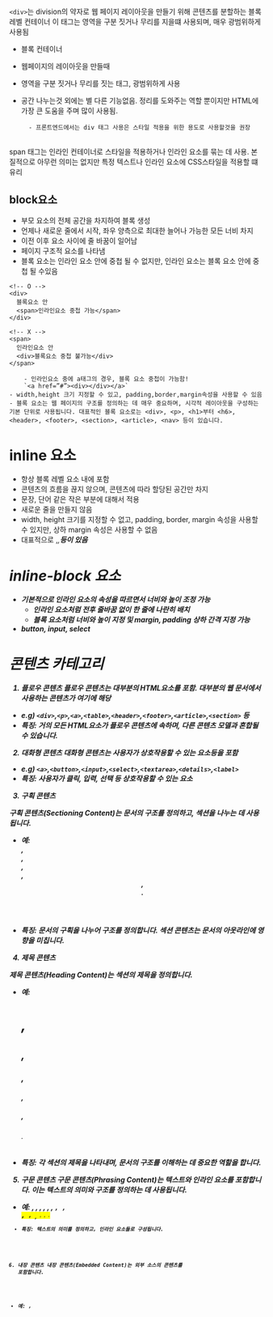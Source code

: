 # <div> <span>

## <div>

`<div>`는 division의 약자로 웹 페이지 레이아웃을 만들기 위해 콘텐츠를 분할하는 블록 레벨 컨테이너
이 태그는 영역을 구분 짓거나 무리를 지을떄 사용되며, 매우 광범위하게 사용됨

- 블록 컨테이너
- 웹페이지의 레이아웃을 만들때
- 영역을 구분 짓거나 무리를 짓는 태그, 광범위하게 사용
- 공간 나누는것 외에는 별 다른 기능없음. 정리를 도와주는 역할 뿐이지만 HTML에 가장 큰 도움을 주며 많이 사용됨.

        - 프론트엔드에서는 div 태그 사용은 스타일 적용을 위한 용도로 사용할것을 권장

## <span>

span 태그는 인라인 컨테이너로 스타일을 적용하거나 인라인 요소를 묶는 데 사용. 본질적으로 아무런 의미는 없지만 특정 텍스트나 인라인 요소에 CSS스타일을 적용할 떄 유리

## block요소

- 부모 요소의 전체 공간을 차지하여 블록 생성
- 언제나 새로운 줄에서 시작, 좌우 양측으로 최대한 늘어나 가능한 모든 너비 차지
- 이전 이후 요소 사이에 줄 바꿈이 일어남
- 페이지 구조적 요소를 나타냄
- 블록 요소는 인라인 요소 안에 중첩 될 수 없지만, 인라인 요소는 블록 요소 안에 중첩 될 수있음

```
<!-- O -->
<div>
  블록요소 안
  <span>인라인요소 중첩 가능</span>
</div>

<!-- X -->
<span>
  인라인요소 안
  <div>블록요소 중첩 불가능</div>
</span>
```

        - 인라인요소 중에 a태그의 경우, 블록 요소 중첩이 가능함!
        `<a href=”#”><div></div></a>`
    - width,height 크기 지정할 수 있고, padding,border,margin속성을 사용할 수 있음
    - 블록 요소는 웹 페이지의 구조를 정의하는 데 매우 중요하며, 시각적 레이아웃을 구성하는 기본 단위로 사용됩니다. 대표적인 블록 요소로는 <div>, <p>, <h1>부터 <h6>, <header>, <footer>, <section>, <article>, <nav> 등이 있습니다.

# inline 요소

- 항상 블록 레벨 요소 내에 포함
- 콘텐츠의 흐름을 끊지 않으며, 콘텐츠에 따라 할당된 공간만 차지
- 문장, 단어 같은 작은 부분에 대해서 적용
- 새로운 줄을 만들지 않음
- width, height 크기를 지정할 수 없고, padding, border, margin 속성을 사용할 수 있지만, 상하 margin 속성은 사용할 수 없음
- 대표적으로 <a>,<em>,<strong>등이 있음

# inline-block 요소

- 기본적으로 인라인 요소의 속성을 따르면서 너비와 높이 조정 가능
  - 인라인 요소처럼 전후 줄바꿈 없이 한 줄에 나란히 배치
  - 블록 요소처럼 너비와 높이 지정 및 margin, padding 상하 간격 지정 가능
- button, input, select

# 콘텐츠 카테고리

1. 플로우 콘텐츠
   플로우 콘텐츠는 대부분의 HTML요소를 포함. 대부분의 웹 문서에서 사용하는 콘텐츠가 여기에 해당

- e.g) `<div>`,`<p>`,`<a>`,`<table>`,`<header>`,`<footer>`,`<article>`,`<section>` 등
- 특징: 거의 모든 HTML요소가 플로우 콘텐츠에 속하며, 다른 콘텐츠 모델과 혼합될 수 있습니다.

2. 대화형 콘텐츠
   대화형 콘텐츠는 사용자가 상호작용할 수 있는 요소등을 포함

- e.g) `<a>`,`<button>`,`<input>`,`<select>`,`<textarea>`,`<details>`,`<label>`
- 특징: 사용자가 클릭, 입력, 선택 등 상호작용할 수 있는 요소

3. 구획 콘텐츠

구획 콘텐츠(Sectioning Content)는 문서의 구조를 정의하고, 섹션을 나누는 데 사용됩니다.

- 예: <article>, <aside>, <nav>, <section>, <header>, <footer>.
- 특징: 문서의 구획을 나누어 구조를 정의합니다. 섹션 콘텐츠는 문서의 아웃라인에 영향을 미칩니다.

4. 제목 콘텐츠

제목 콘텐츠(Heading Content)는 섹션의 제목을 정의합니다.

- 예: <h1>, <h2>, <h3>, <h4>, <h5>, <h6>.
- 특징: 각 섹션의 제목을 나타내며, 문서의 구조를 이해하는 데 중요한 역할을 합니다.

5. 구문 콘텐츠
   구문 콘텐츠(Phrasing Content)는 텍스트와 인라인 요소를 포함합니다. 이는 텍스트의 의미와 구조를 정의하는 데 사용됩니다.

- 예: <span>, <a>, <em>, <strong>, <img>, <abbr>, <code>, <kbd>, <mark>, <small>, <sub>, <sup>, <time>, <var>.
- 특징: 텍스트의 의미를 정의하고, 인라인 요소들로 구성됩니다.

6. 내장 콘텐츠
   내장 콘텐츠(Embedded Content)는 외부 소스의 콘텐츠를 포함합니다.

- 예: <img>, <audio>, <video>, <iframe>, <embed>, <object>, <source>, <track>.
- 특징: 외부 파일이나 리소스를 문서에 포함하는 요소들입니다.

7. 메타데이터 콘텐츠
   메타데이터 콘텐츠(Metadata Content)는 문서의 메타데이터를 정의하는 요소들입니다.

- 예: <base>, <link>, <meta>, <noscript>, <script>, <style>, <title>.
- 특징: 문서의 정보나 설정을 정의합니다. 보통 <head> 요소 내에 위치합니다.
- 상세 태그

